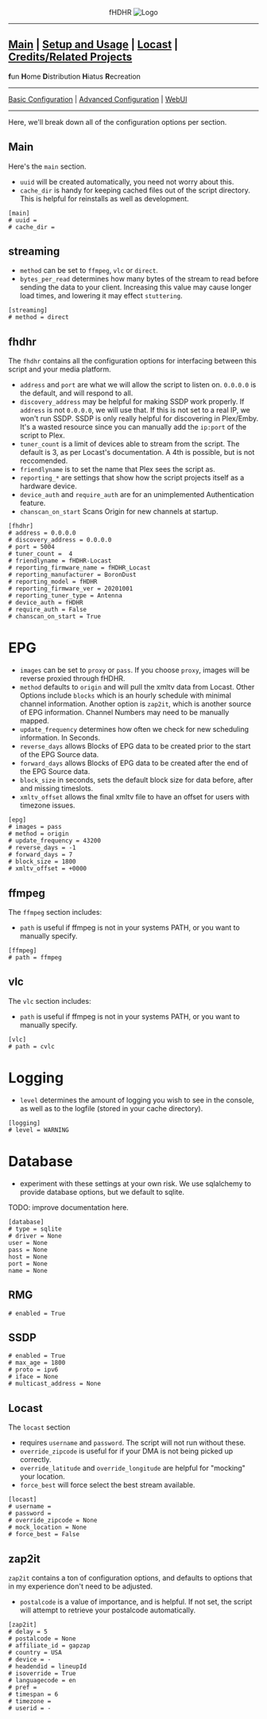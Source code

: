<p align="center">fHDHR    <img src="images/logo.ico" alt="Logo"/></p>

---
[Main](README.md)  |  [Setup and Usage](Usage.md)  |  [Locast](Origin.md)  |  [Credits/Related Projects](Related-Projects.md)
---
**f**un
**H**ome
**D**istribution
**H**iatus
**R**ecreation

---

[Basic Configuration](Config.md)  | [Advanced Configuration](ADV_Config.md) |  [WebUI](WebUI.md)

---

Here, we'll break down all of the configuration options per section.

## Main
Here's the `main` section.
* `uuid` will be created automatically, you need not worry about this.
* `cache_dir` is handy for keeping cached files out of the script directory. This is helpful for reinstalls as well as development.

````
[main]
# uuid =
# cache_dir =
````

## streaming

* `method` can be set to `ffmpeg`, `vlc` or `direct`.
* `bytes_per_read` determines how many bytes of the stream to read before sending the data to your client. Increasing this value may cause longer load times, and lowering it may effect `stuttering`.


````
[streaming]
# method = direct
````


## fhdhr

The `fhdhr` contains all the configuration options for interfacing between this script and your media platform.
* `address` and `port` are what we will allow the script to listen on. `0.0.0.0` is the default, and will respond to all.
* `discovery_address` may be helpful for making SSDP work properly. If `address` is not `0.0.0.0`, we will use that. If this is not set to a real IP, we won't run SSDP. SSDP is only really helpful for discovering in Plex/Emby. It's a wasted resource since you can manually add the `ip:port` of the script to Plex.
* `tuner_count` is a limit of devices able to stream from the script. The default is 3, as per Locast's documentation. A 4th is possible, but is not reccomended.
* `friendlyname` is to set the name that Plex sees the script as.
* `reporting_*` are settings that show how the script projects itself as a hardware device.
* `device_auth` and `require_auth` are for an unimplemented Authentication feature.
* `chanscan_on_start` Scans Origin for new channels at startup.


````
[fhdhr]
# address = 0.0.0.0
# discovery_address = 0.0.0.0
# port = 5004
# tuner_count =  4
# friendlyname = fHDHR-Locast
# reporting_firmware_name = fHDHR_Locast
# reporting_manufacturer = BoronDust
# reporting_model = fHDHR
# reporting_firmware_ver = 20201001
# reporting_tuner_type = Antenna
# device_auth = fHDHR
# require_auth = False
# chanscan_on_start = True
````

# EPG
* `images` can be set to `proxy` or `pass`. If you choose `proxy`, images will be reverse proxied through fHDHR.
* `method` defaults to `origin` and will pull the xmltv data from Locast. Other Options include `blocks` which is an hourly schedule with minimal channel information. Another option is `zap2it`, which is another source of EPG information. Channel Numbers may need to be manually mapped.
* `update_frequency` determines how often we check for new scheduling information. In Seconds.
* `reverse_days` allows Blocks of EPG data to be created prior to the start of the EPG Source data.
* `forward_days` allows Blocks of EPG data to be created after the end of the EPG Source data.
* `block_size` in seconds, sets the default block size for data before, after and missing timeslots.
* `xmltv_offset` allows the final xmltv file to have an offset for users with timezone issues.

````
[epg]
# images = pass
# method = origin
# update_frequency = 43200
# reverse_days = -1
# forward_days = 7
# block_size = 1800
# xmltv_offset = +0000
````

## ffmpeg

The `ffmpeg` section includes:
* `path` is useful if ffmpeg is not in your systems PATH, or you want to manually specify.

````
[ffmpeg]
# path = ffmpeg
````

## vlc

The `vlc` section includes:
* `path` is useful if ffmpeg is not in your systems PATH, or you want to manually specify.

````
[vlc]
# path = cvlc
````

# Logging
* `level` determines the amount of logging you wish to see in the console, as well as to the logfile (stored in your cache directory).

````
[logging]
# level = WARNING
````

# Database
* experiment with these settings at your own risk. We use sqlalchemy to provide database options, but we default to sqlite.

TODO: improve documentation here.

````
[database]
# type = sqlite
# driver = None
user = None
pass = None
host = None
port = None
name = None
````

## RMG

````
# enabled = True
````

## SSDP

````
# enabled = True
# max_age = 1800
# proto = ipv6
# iface = None
# multicast_address = None
````

## Locast
The `locast` section
* requires `username` and `password`. The script will not run without these.
* `override_zipcode` is useful for if your DMA is not being picked up correctly.
* `override_latitude` and `override_longitude` are helpful for "mocking" your location.
* `force_best` will force select the best stream available.


````
[locast]
# username =
# password =
# override_zipcode = None
# mock_location = None
# force_best = False
````

## zap2it

`zap2it` contains a ton of configuration options, and defaults to options that in my experience don't need to be adjusted.
* `postalcode` is a value of importance, and is helpful. If not set, the script will attempt to retrieve your postalcode automatically.

````
[zap2it]
# delay = 5
# postalcode = None
# affiliate_id = gapzap
# country = USA
# device = -
# headendid = lineupId
# isoverride = True
# languagecode = en
# pref =
# timespan = 6
# timezone =
# userid = -
````
